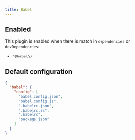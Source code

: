 ```yaml
---
title: Babel
---
```


## Enabled

This plugin is enabled when there is match in `dependencies` or
`devDependencies`:

- `^@babel\/`

## Default configuration

```json title="knip.json"
{
  "babel": {
    "config": [
      "babel.config.json",
      "babel.config.js",
      ".babelrc.json",
      ".babelrc.js",
      ".babelrc",
      "package.json"
    ]
  }
}
```

